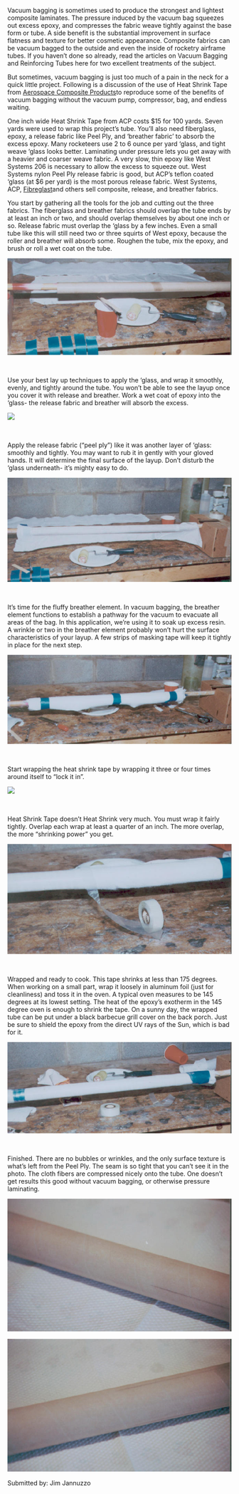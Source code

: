 Vacuum bagging is sometimes used to produce the strongest and lightest composite laminates. The pressure induced by the vacuum bag squeezes out excess epoxy, and compresses the fabric weave tightly against the base form or tube. A side benefit is the substantial improvement in surface flatness and texture for better cosmetic appearance. Composite fabrics can be vacuum bagged to the outside and even the inside of rocketry airframe tubes. If you haven’t done so already, read the articles on Vacuum Bagging and Reinforcing Tubes here for two excellent treatments of the subject.

But sometimes, vacuum bagging is just too much of a pain in the neck for a quick little project. Following is a discussion of the use of Heat Shrink Tape from [Aerospace Composite Products](http://www.acp-composites.com)to reproduce some of the benefits of vacuum bagging without the vacuum pump, compressor, bag, and endless waiting.

One inch wide Heat Shrink Tape from ACP costs $15 for 100 yards. Seven yards were used to wrap this project’s tube. You’ll also need fiberglass, epoxy, a release fabric like Peel Ply, and ‘breather fabric’ to absorb the excess epoxy. Many rocketeers use 2 to 6 ounce per yard ‘glass, and tight weave ‘glass looks better. Laminating under pressure lets you get away with a heavier and coarser weave fabric. A very slow, thin epoxy like West Systems 206 is necessary to allow the excess to squeeze out. West Systems nylon Peel Ply release fabric is good, but ACP’s teflon coated ‘glass (at $6 per yard) is the most porous release fabric. West Systems, ACP, [Fibreglast](http://www.fibreglast.com)and others sell composite, release, and breather fabrics.

You start by gathering all the tools for the job and cutting out the three fabrics. The fiberglass and breather fabrics should overlap the tube ends by at least an inch or two, and should overlap themselves by about one inch or so. Release fabric must overlap the ‘glass by a few inches. Even a small tube like this will still need two or three squirts of West epoxy, because the roller and breather will absorb some. Roughen the tube, mix the epoxy, and brush or roll a wet coat on the tube.

![](/images/heattape_1a.jpg)

&nbsp;

Use your best lay up techniques to apply the ‘glass, and wrap it smoothly, evenly, and tightly around the tube. You won’t be able to see the layup once you cover it with release and breather. Work a wet coat of epoxy into the ‘glass- the release fabric and breather will absorb the excess.

![](/images/heattape_2a.jpg)

&nbsp;

Apply the release fabric (“peel ply”) like it was another layer of ‘glass: smoothly and tightly. You may want to rub it in gently with your gloved hands. It will determine the final surface of the layup. Don’t disturb the ‘glass underneath- it’s mighty easy to do.

![](/images/heattape_3a.jpg)

&nbsp;

It’s time for the fluffy breather element. In vacuum bagging, the breather element functions to establish a pathway for the vacuum to evacuate all areas of the bag. In this application, we’re using it to soak up excess resin. A wrinkle or two in the breather element probably won’t hurt the surface characteristics of your layup. A few strips of masking tape will keep it tightly in place for the next step.

![](/images/heattape_4a.jpg)

&nbsp;

Start wrapping the heat shrink tape by wrapping it three or four times around itself to “lock it in”.

![](/images/heattape_5a.jpg)

&nbsp;

Heat Shrink Tape doesn’t Heat Shrink very much. You must wrap it fairly tightly. Overlap each wrap at least a quarter of an inch. The more overlap, the more “shrinking power” you get.

![](/images/heattape_6a.jpg)

&nbsp;

Wrapped and ready to cook. This tape shrinks at less than 175 degrees. When working on a small part, wrap it loosely in aluminum foil (just for cleanliness) and toss it in the oven. A typical oven measures to be 145 degrees at its lowest setting. The heat of the epoxy’s exotherm in the 145 degree oven is enough to shrink the tape. On a sunny day, the wrapped tube can be put under a black barbecue grill cover on the back porch. Just be sure to shield the epoxy from the direct UV rays of the Sun, which is bad for it.

![](/images/heattape_7b.jpg)

&nbsp;

Finished. There are no bubbles or wrinkles, and the only surface texture is what’s left from the Peel Ply. The seam is so tight that you can’t see it in the photo. The cloth fibers are compressed nicely onto the tube. One doesn’t get results this good without vacuum bagging, or otherwise pressure laminating.

![](/images/heattape_8a.jpg)

![](/images/heattape_9a.jpg)

Submitted by: Jim Jannuzzo

